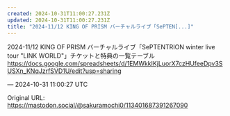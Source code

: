 ```yaml
---
created: 2024-10-31T11:00:27.231Z
updated: 2024-10-31T11:00:27.231Z
title: "2024-11/12 KING OF PRISM バーチャルライブ「SePTEN[...]"
---
```


<p>2024-11/12 KING OF PRISM バーチャルライブ「SePTENTRION winter live tour &quot;LINK WORLD&quot;」チケットと特典の一覧テーブル<br /><a href="https://docs.google.com/spreadsheets/d/1EMWkkIKjLuorX7czHUfeeDpv3SUSXn_KNqJzrfSVD1U/edit?usp=sharing" target="_blank" rel="nofollow noopener" translate="no"><span class="invisible">https://</span><span class="ellipsis">docs.google.com/spreadsheets/d</span><span class="invisible">/1EMWkkIKjLuorX7czHUfeeDpv3SUSXn_KNqJzrfSVD1U/edit?usp=sharing</span></a></p>

&mdash; 2024-10-31 11:00:27 UTC

Original URL: https://mastodon.social/@sakuramochi0/113401687391267090
